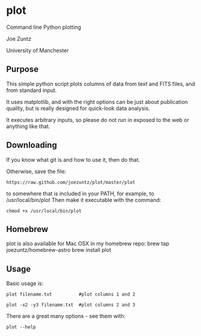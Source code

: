 plot
====

Command line Python plotting

Joe Zuntz

University of Manchester

Purpose
-------

This simple python script plots columns of data from text and FITS files,
and from standard input.

It uses matplotlib, and with the right options can be just about publication
quality, but is really designed for quick-look data analysis.

It executes arbitrary inputs, so please do not run in exposed to the web or 
anything like that.

Downloading
-----------
If you know what git is and how to use it, then do that.

Otherwise, save the file:

    https://raw.github.com/joezuntz/plot/master/plot

to somewhere that is included in your PATH, for example, to /usr/local/bin/plot
Then make it executable with the command:

    chmod +x /usr/local/bin/plot

Homebrew
--------
plot is also available for Mac OSX in my homebrew repo:
    brew tap joezuntz/homebrew-astro
    brew install plot


Usage
-----

Basic usage is:

    plot filename.txt          #plot columns 1 and 2

    plot -x2 -y3 filename.txt  #plot columns 2 and 3

There are a great many options - see them with:

    plot --help

